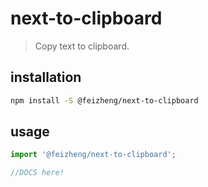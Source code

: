 # next-to-clipboard
> Copy text to clipboard.

## installation
```bash
npm install -S @feizheng/next-to-clipboard
```

## usage
```js
import '@feizheng/next-to-clipboard';

//DOCS here!
```
